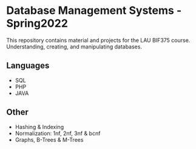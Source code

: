 # Database Management Systems - Spring2022
This repository contains material and projects for the LAU BIF375 course. Understanding, creating, and manipulating databases.

## Languages
- SQL
- PHP
- JAVA

## Other
- Hashing & Indexing
- Normalization: 1nf, 2nf, 3nf & bcnf
- Graphs, B-Trees & M-Trees

